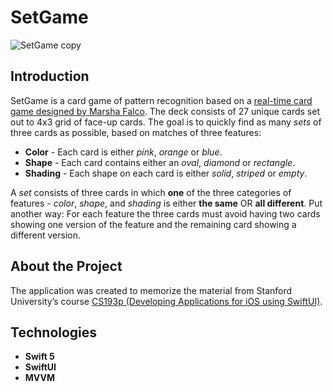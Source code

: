 # SetGame

![SetGame copy](https://user-images.githubusercontent.com/77430390/111865045-e3943880-8921-11eb-9ae6-ec46a2f75c8e.jpg) 

## Introduction
SetGame is a card game of pattern recognition based on a [real-time card game designed by Marsha Falco](https://en.wikipedia.org/wiki/Set_(card_game)#Basic_combinatorics_of_Set). 
The deck consists of 27 unique cards set out to 4x3 grid of face-up cards. The goal is to quickly find as many *sets* of three cards as possible, based on matches of three features:
- **Color** - Each card is either *pink*, *orange* or *blue*.
- **Shape** - Each card contains either an *oval*, *diamond* or *rectangle*.
- **Shading** - Each shape on each card is either *solid*, *striped* or *empty*.

A *set* consists of three cards in which **one** of the three categories of features - *color*, *shape*, and *shading* is either **the same** OR **all different**. Put another way: For each feature the three cards must avoid having two cards showing one version of the feature and the remaining card showing a different version.

## About the Project 
The application was created to memorize the material from Stanford University’s course [CS193p (Developing Applications for iOS using SwiftUI)](https://cs193p.sites.stanford.edu).

## Technologies 
- **Swift 5**
- **SwiftUI**
- **MVVM**
